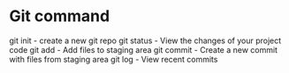 # Git command

git init - create a new git repo
git status - View the changes of your project code
git add - Add files to staging area
git commit - Create a new commit with files from staging area
git log - View recent commits
